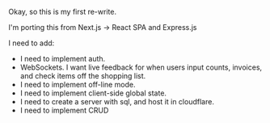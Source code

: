 Okay, so this is my first re-write.

I'm porting this from Next.js -> React SPA and Express.js

I need to add:

- I need to implement auth.
- WebSockets. I want live feedback for when users input counts, invoices, and check items off the shopping list.
- I need to implement off-line mode.
- I need to implement client-side global state.
- I need to create a server with sql, and host it in cloudflare.
- I need to implement CRUD
